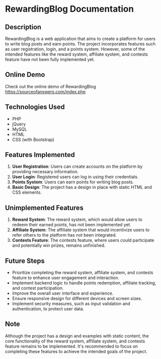 # RewardingBlog Documentation

## Description
RewardingBlog is a web application that aims to create a platform for users to write blog posts and earn points. The project incorporates features such as user registration, login, and a points system. However, some of the intended features like the reward system, affiliate system, and contests feature have not been fully implemented yet.

## Online Demo
Check out the online demo of RewardingBlog https://sourceofanswers.com/index.php

## Technologies Used
- PHP
- jQuery
- MySQL
- HTML
- CSS (with Bootstrap)

## Features Implemented
1. **User Registration**: Users can create accounts on the platform by providing necessary information.
2. **User Login**: Registered users can log in using their credentials.
3. **Points System**: Users can earn points for writing blog posts.
4. **Basic Design**: The project has a design in place with static HTML and CSS elements.

## Unimplemented Features
1. **Reward System**: The reward system, which would allow users to redeem their earned points, has not been implemented yet.
2. **Affiliate System**: The affiliate system that would incentivize users to refer others to the platform has not been integrated.
3. **Contests Feature**: The contests feature, where users could participate and potentially win prizes, remains unfinished.

## Future Steps
- Prioritize completing the reward system, affiliate system, and contests feature to enhance user engagement and interaction.
- Implement backend logic to handle points redemption, affiliate tracking, and contest participation.
- Improve the overall user interface and experience.
- Ensure responsive design for different devices and screen sizes.
- Implement security measures, such as input validation and authentication, to protect user data.

## Note
Although the project has a design and examples with static content, the core functionality of the reward system, affiliate system, and contests feature remains to be implemented. It's recommended to focus on completing these features to achieve the intended goals of the project.

